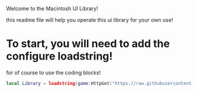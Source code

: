 Welcome to the Macintosh UI Library!

this readme file will help you operate this ui library for your own use!

# To start, you will need to add the configure loadstring!
 for of course to use the coding blocks!
```lua
local Library = loadstring(game:HttpGet("https://raw.githubusercontent.com/berrizscript/macintosh/refs/heads/main/configure"))()
```

